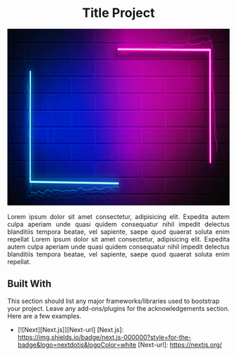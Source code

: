 <div align='center'>
 <h1>Title Project</h1>
  <img src="./background-Test.jpg" alt="Logo" width="800" height="400" style="margin-botton: 20px">
<p align='justify'>
 Lorem ipsum dolor sit amet consectetur, adipisicing elit. Expedita autem culpa aperiam unde quasi quidem consequatur nihil impedit delectus blanditiis tempora beatae, vel sapiente, saepe  quod quaerat soluta enim repellat Lorem ipsum dolor sit amet consectetur, adipisicing elit. Expedita autem culpa aperiam unde quasi quidem consequatur nihil impedit delectus blanditiis  tempora beatae, vel sapiente, saepe quod quaerat soluta enim repellat.
</p>

</div>




## Built With
This section should list any major frameworks/libraries used to bootstrap your project. Leave any add-ons/plugins for the acknowledgements section. Here are a few examples.


* [![Next][Next.js]][Next-url] 
[Next.js]: https://img.shields.io/badge/next.js-000000?style=for-the-badge&logo=nextdotjs&logoColor=white
[Next-url]: https://nextjs.org/



